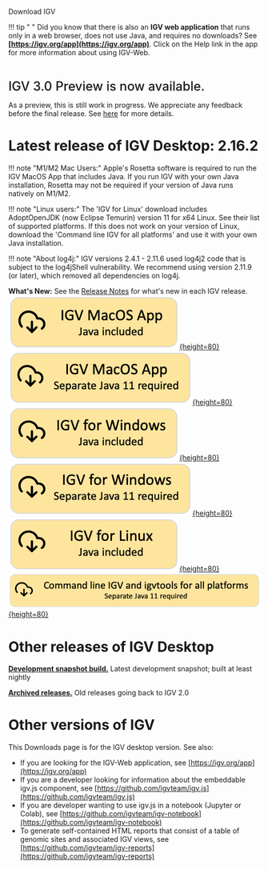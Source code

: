 <!---
The page title should not go in the menu
-->
<p class="page-title"> Download IGV</p>

!!! tip " "
    Did you know that there is also an **IGV web application** that runs only in a web browser, does not use Java, and requires no downloads? See **[https://igv.org/app](https://igv.org/app)**. Click on the Help link in the app for more information about using IGV-Web.

<div style = "font-size: 25px; font-weight: 500"> <br>IGV 3.0 Preview is now available. </div> 

As a preview, this is still work in progress. We appreciate any feedback before the final release. See [here](IGV3.0Preview.md) for more details.

# Latest release of IGV Desktop: 2.16.2
!!! note "M1/M2 Mac Users:" 
    Apple's Rosetta software is required to run the IGV MacOS App that includes Java. If you run IGV with your own Java installation, Rosetta may not be required if your version of Java runs natively on M1/M2.

!!! note "Linux users:" 
    The 'IGV for Linux' download includes AdoptOpenJDK (now Eclipse Temurin) version 11 for x64 Linux. See their list of supported platforms.  If this does not work on your version of Linux, download the 'Command line IGV for all platforms' and use it with your own Java installation.

!!! note "About log4j:" 
    IGV versions 2.4.1 - 2.11.6 used log4j2 code that is subject to the log4jShell vulnerability. We recommend using version 2.11.9 (or later), which removed all dependencies on log4j.

**What's New:** See the [Release Notes](ReleaseNotes/2.16.x.md) for what's new in each IGV release.  
[![MacApp with java](img/DownloadYMacWithJava.png){height=80}](https://data.broadinstitute.org/igv/projects/downloads/2.16/IGV_MacApp_2.16.2_WithJava.zip) 
[![MacApp no java](img/DownloadYMacNoJava.png){height=80}](https://data.broadinstitute.org/igv/projects/downloads/2.16/IGV_MacApp_2.16.2.zip)
<br>
[![Windows snapshot with java](img/DownloadYWindowsWithJava.png){height=80}](https://data.broadinstitute.org/igv/projects/downloads/2.16/IGV_Win_2.16.2-WithJava-installer.exe) [![Windows no java](img/DownloadYWindowsNoJava.png){height=80}](https://data.broadinstitute.org/igv/projects/downloads/2.16/IGV_Win_2.16.2-installer.exe) 
<br>
[![Linux with Java](img/DownloadYLinuxWithJava.png){height=80}](https://data.broadinstitute.org/igv/projects/downloads/2.16/IGV_Linux_2.16.2_WithJava.zip)
<br>
[![Command line no java](img/DownloadYCommandLineNoJava.png){height=80}](https://data.broadinstitute.org/igv/projects/downloads/2.16/IGV_2.16.2.zip)


# Other releases of IGV Desktop

**[Development snapshot build.](DownloadSnapshot.md)** Latest development snapshot; built at least nightly
 
**[Archived releases.](https://data.broadinstitute.org/igv/projects/downloads/)** Old releases going back to IGV 2.0

# Other versions of IGV

This Downloads page is for the IGV desktop version. See also:

- If you are looking for the IGV-Web application, see [https://igv.org/app](https://igv.org/app)
- If you are a developer looking for information about the embeddable igv.js component, see [https://github.com/igvteam/igv.js](https://github.com/igvteam/igv.js)
- If you are developer wanting to use igv.js in a notebook (Jupyter or Colab), see [https://github.com/igvteam/igv-notebook](https://github.com/igvteam/igv-notebook)
- To generate self-contained HTML reports that consist of a table of genomic sites and associated IGV views, see [https://github.com/igvteam/igv-reports](https://github.com/igvteam/igv-reports)
